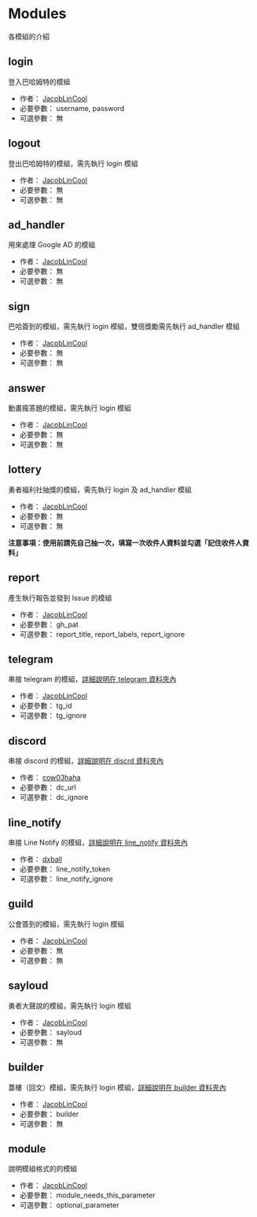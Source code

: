 # Modules
各模組的介紹

## login
登入巴哈姆特的模組
- 作者： [JacobLinCool](https://github.com/JacobLinCool)
- 必要參數： username, password
- 可選參數： 無

## logout
登出巴哈姆特的模組，需先執行 login 模組
- 作者： [JacobLinCool](https://github.com/JacobLinCool)
- 必要參數： 無
- 可選參數： 無

## ad_handler
用來處理 Google AD 的模組
- 作者： [JacobLinCool](https://github.com/JacobLinCool)
- 必要參數： 無
- 可選參數： 無

## sign
巴哈簽到的模組，需先執行 login 模組，雙倍獎勵需先執行 ad_handler 模組
- 作者： [JacobLinCool](https://github.com/JacobLinCool)
- 必要參數： 無
- 可選參數： 無

## answer
動畫瘋答題的模組，需先執行 login 模組
- 作者： [JacobLinCool](https://github.com/JacobLinCool)
- 必要參數： 無
- 可選參數： 無


## lottery
勇者福利社抽獎的模組，需先執行 login 及 ad_handler 模組
- 作者： [JacobLinCool](https://github.com/JacobLinCool)
- 必要參數： 無
- 可選參數： 無

**注意事項：使用前請先自己抽一次，填寫一次收件人資料並勾選「記住收件人資料」**

## report
產生執行報告並發到 Issue 的模組
- 作者： [JacobLinCool](https://github.com/JacobLinCool)
- 必要參數： gh_pat
- 可選參數： report_title, report_labels, report_ignore


## telegram
串接 telegram 的模組，[詳細說明在 telegram 資料夾內](./telegram#readme)
- 作者： [JacobLinCool](https://github.com/JacobLinCool)
- 必要參數： tg_id
- 可選參數： tg_ignore

## discord
串接 discord 的模組，[詳細說明在 discrd 資料夾內](./discord#readme)
- 作者： [cow03haha](https://github.com/cow03haha)
- 必要參數： dc_url
- 可選參數： dc_ignore

## line_notify
串接 Line Notify 的模組，[詳細說明在 line_notify 資料夾內](./line_notify#readme)
- 作者： [dxball](https://github.com/dxball)
- 必要參數： line_notify_token
- 可選參數： line_notify_ignore

## guild
公會簽到的模組，需先執行 login 模組
- 作者： [JacobLinCool](https://github.com/JacobLinCool)
- 必要參數： 無
- 可選參數： 無

## sayloud
勇者大聲說的模組，需先執行 login 模組
- 作者： [JacobLinCool](https://github.com/JacobLinCool)
- 必要參數： sayloud
- 可選參數： 無

## builder
蓋樓（回文）模組，需先執行 login 模組，[詳細說明在 builder 資料夾內](./builder#readme)
- 作者： [JacobLinCool](https://github.com/JacobLinCool)
- 必要參數： builder
- 可選參數： 無

## module
說明模組格式的的模組
- 作者： [JacobLinCool](https://github.com/JacobLinCool)
- 必要參數： module_needs_this_parameter
- 可選參數： optional_parameter

